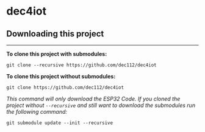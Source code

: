 # dec4iot

## **Downloading this project**
___

**To clone this project with submodules:**
```
git clone --recursive https://github.com/dec112/dec4iot
```

**To clone this project without submodules:**
```
git clone https://github.com/dec112/dec4iot
```
_This command will only download the ESP32 Code. If you cloned the project without `--recursive` and still want to download the submodules run the following command:_
```
git submodule update --init --recursive
```